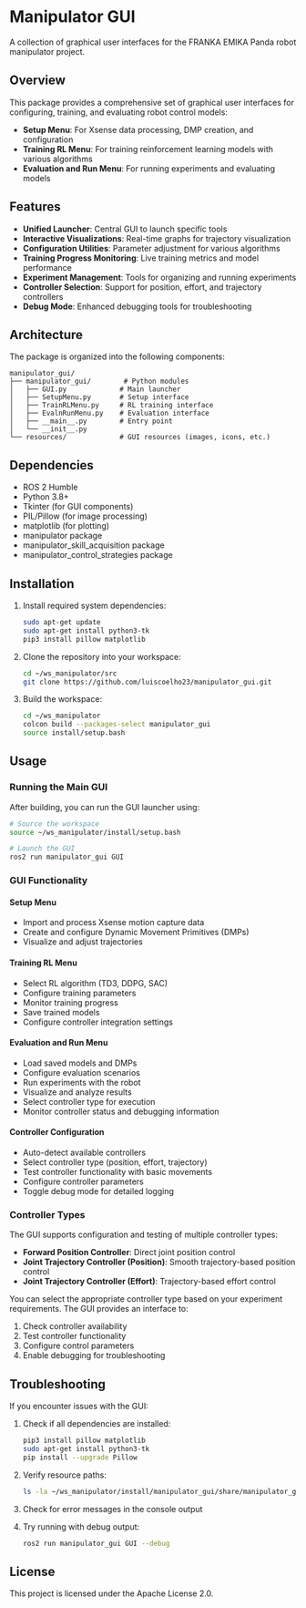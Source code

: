 # Manipulator GUI

A collection of graphical user interfaces for the FRANKA EMIKA Panda robot manipulator project.

## Overview

This package provides a comprehensive set of graphical user interfaces for configuring, training, and evaluating robot control models:

- **Setup Menu**: For Xsense data processing, DMP creation, and configuration
- **Training RL Menu**: For training reinforcement learning models with various algorithms
- **Evaluation and Run Menu**: For running experiments and evaluating models

## Features

- **Unified Launcher**: Central GUI to launch specific tools
- **Interactive Visualizations**: Real-time graphs for trajectory visualization
- **Configuration Utilities**: Parameter adjustment for various algorithms
- **Training Progress Monitoring**: Live training metrics and model performance
- **Experiment Management**: Tools for organizing and running experiments
- **Controller Selection**: Support for position, effort, and trajectory controllers
- **Debug Mode**: Enhanced debugging tools for troubleshooting

## Architecture

The package is organized into the following components:

```
manipulator_gui/
├── manipulator_gui/        # Python modules
│   ├── GUI.py             # Main launcher
│   ├── SetupMenu.py       # Setup interface
│   ├── TrainRLMenu.py     # RL training interface
│   ├── EvalnRunMenu.py    # Evaluation interface
│   ├── __main__.py        # Entry point
│   └── __init__.py
└── resources/             # GUI resources (images, icons, etc.)
```

## Dependencies

- ROS 2 Humble
- Python 3.8+
- Tkinter (for GUI components)
- PIL/Pillow (for image processing)
- matplotlib (for plotting)
- manipulator package
- manipulator_skill_acquisition package
- manipulator_control_strategies package

## Installation

1. Install required system dependencies:
   ```bash
   sudo apt-get update
   sudo apt-get install python3-tk
   pip3 install pillow matplotlib
   ```

2. Clone the repository into your workspace:
   ```bash
   cd ~/ws_manipulator/src
   git clone https://github.com/luiscoelho23/manipulator_gui.git
   ```

3. Build the workspace:
   ```bash
   cd ~/ws_manipulator
   colcon build --packages-select manipulator_gui
   source install/setup.bash
   ```

## Usage

### Running the Main GUI

After building, you can run the GUI launcher using:

```bash
# Source the workspace
source ~/ws_manipulator/install/setup.bash

# Launch the GUI
ros2 run manipulator_gui GUI
```

### GUI Functionality

#### Setup Menu
- Import and process Xsense motion capture data
- Create and configure Dynamic Movement Primitives (DMPs)
- Visualize and adjust trajectories

#### Training RL Menu
- Select RL algorithm (TD3, DDPG, SAC)
- Configure training parameters
- Monitor training progress
- Save trained models
- Configure controller integration settings

#### Evaluation and Run Menu
- Load saved models and DMPs
- Configure evaluation scenarios
- Run experiments with the robot
- Visualize and analyze results
- Select controller type for execution
- Monitor controller status and debugging information

#### Controller Configuration
- Auto-detect available controllers
- Select controller type (position, effort, trajectory)
- Test controller functionality with basic movements
- Configure controller parameters
- Toggle debug mode for detailed logging

### Controller Types

The GUI supports configuration and testing of multiple controller types:

- **Forward Position Controller**: Direct joint position control
- **Joint Trajectory Controller (Position)**: Smooth trajectory-based position control
- **Joint Trajectory Controller (Effort)**: Trajectory-based effort control

You can select the appropriate controller type based on your experiment requirements. The GUI provides an interface to:

1. Check controller availability
2. Test controller functionality
3. Configure control parameters
4. Enable debugging for troubleshooting

## Troubleshooting

If you encounter issues with the GUI:

1. Check if all dependencies are installed:
   ```bash
   pip3 install pillow matplotlib
   sudo apt-get install python3-tk
   pip install --upgrade Pillow
   ```

2. Verify resource paths:
   ```bash
   ls -la ~/ws_manipulator/install/manipulator_gui/share/manipulator_gui/resources/
   ```
   
3. Check for error messages in the console output

4. Try running with debug output:
   ```bash
   ros2 run manipulator_gui GUI --debug
   ```

## License

This project is licensed under the Apache License 2.0. 
